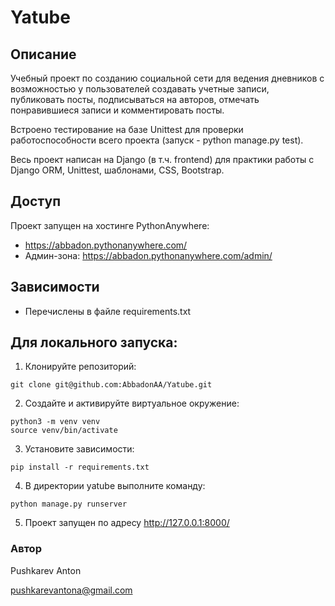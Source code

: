 # Yatube

## Описание

Учебный проект по созданию социальной сети для ведения дневников с возможностью у пользователей создавать учетные записи, публиковать посты, подписываться на авторов, отмечать понравившиеся записи и комментировать посты.

Встроено тестирование на базе Unittest для проверки работоспособности всего проекта (запуск - python manage.py test).

Весь проект написан на Django (в т.ч. frontend) для практики работы с Django ORM, Unittest, шаблонами, CSS, Bootstrap.

## Доступ

Проект запущен на хостинге PythonAnywhere:
- https://abbadon.pythonanywhere.com/
- Админ-зона: https://abbadon.pythonanywhere.com/admin/

## Зависимости
- Перечислены в файле requirements.txt

## Для локального запуска:
1. Клонируйте репозиторий:
```
git clone git@github.com:AbbadonAA/Yatube.git
```
2. Создайте и активируйте виртуальное окружение:
```
python3 -m venv venv
source venv/bin/activate
```
3. Установите зависимости:
```
pip install -r requirements.txt
```
4. В директории yatube выполните команду:
```
python manage.py runserver
```
5. Проект запущен по адресу http://127.0.0.1:8000/

### Автор
Pushkarev Anton

pushkarevantona@gmail.com
